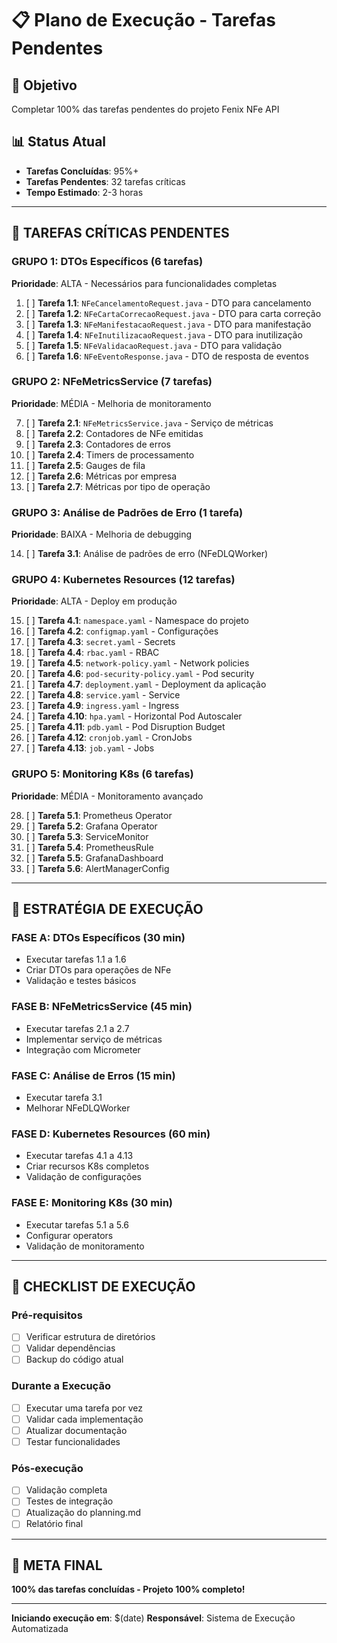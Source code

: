 # 📋 Plano de Execução - Tarefas Pendentes

## 🎯 Objetivo
Completar 100% das tarefas pendentes do projeto Fenix NFe API

## 📊 Status Atual
- **Tarefas Concluídas**: 95%+
- **Tarefas Pendentes**: 32 tarefas críticas
- **Tempo Estimado**: 2-3 horas

---

## 🔴 TAREFAS CRÍTICAS PENDENTES

### **GRUPO 1: DTOs Específicos (6 tarefas)**
**Prioridade**: ALTA - Necessários para funcionalidades completas

1. [ ] **Tarefa 1.1**: `NFeCancelamentoRequest.java` - DTO para cancelamento
2. [ ] **Tarefa 1.2**: `NFeCartaCorrecaoRequest.java` - DTO para carta correção  
3. [ ] **Tarefa 1.3**: `NFeManifestacaoRequest.java` - DTO para manifestação
4. [ ] **Tarefa 1.4**: `NFeInutilizacaoRequest.java` - DTO para inutilização
5. [ ] **Tarefa 1.5**: `NFeValidacaoRequest.java` - DTO para validação
6. [ ] **Tarefa 1.6**: `NFeEventoResponse.java` - DTO de resposta de eventos

### **GRUPO 2: NFeMetricsService (7 tarefas)**
**Prioridade**: MÉDIA - Melhoria de monitoramento

7. [ ] **Tarefa 2.1**: `NFeMetricsService.java` - Serviço de métricas
8. [ ] **Tarefa 2.2**: Contadores de NFe emitidas
9. [ ] **Tarefa 2.3**: Contadores de erros
10. [ ] **Tarefa 2.4**: Timers de processamento
11. [ ] **Tarefa 2.5**: Gauges de fila
12. [ ] **Tarefa 2.6**: Métricas por empresa
13. [ ] **Tarefa 2.7**: Métricas por tipo de operação

### **GRUPO 3: Análise de Padrões de Erro (1 tarefa)**
**Prioridade**: BAIXA - Melhoria de debugging

14. [ ] **Tarefa 3.1**: Análise de padrões de erro (NFeDLQWorker)

### **GRUPO 4: Kubernetes Resources (12 tarefas)**
**Prioridade**: ALTA - Deploy em produção

15. [ ] **Tarefa 4.1**: `namespace.yaml` - Namespace do projeto
16. [ ] **Tarefa 4.2**: `configmap.yaml` - Configurações
17. [ ] **Tarefa 4.3**: `secret.yaml` - Secrets
18. [ ] **Tarefa 4.4**: `rbac.yaml` - RBAC
19. [ ] **Tarefa 4.5**: `network-policy.yaml` - Network policies
20. [ ] **Tarefa 4.6**: `pod-security-policy.yaml` - Pod security
21. [ ] **Tarefa 4.7**: `deployment.yaml` - Deployment da aplicação
22. [ ] **Tarefa 4.8**: `service.yaml` - Service
23. [ ] **Tarefa 4.9**: `ingress.yaml` - Ingress
24. [ ] **Tarefa 4.10**: `hpa.yaml` - Horizontal Pod Autoscaler
25. [ ] **Tarefa 4.11**: `pdb.yaml` - Pod Disruption Budget
26. [ ] **Tarefa 4.12**: `cronjob.yaml` - CronJobs
27. [ ] **Tarefa 4.13**: `job.yaml` - Jobs

### **GRUPO 5: Monitoring K8s (6 tarefas)**
**Prioridade**: MÉDIA - Monitoramento avançado

28. [ ] **Tarefa 5.1**: Prometheus Operator
29. [ ] **Tarefa 5.2**: Grafana Operator
30. [ ] **Tarefa 5.3**: ServiceMonitor
31. [ ] **Tarefa 5.4**: PrometheusRule
32. [ ] **Tarefa 5.5**: GrafanaDashboard
33. [ ] **Tarefa 5.6**: AlertManagerConfig

---

## 🚀 ESTRATÉGIA DE EXECUÇÃO

### **FASE A: DTOs Específicos (30 min)**
- Executar tarefas 1.1 a 1.6
- Criar DTOs para operações de NFe
- Validação e testes básicos

### **FASE B: NFeMetricsService (45 min)**
- Executar tarefas 2.1 a 2.7
- Implementar serviço de métricas
- Integração com Micrometer

### **FASE C: Análise de Erros (15 min)**
- Executar tarefa 3.1
- Melhorar NFeDLQWorker

### **FASE D: Kubernetes Resources (60 min)**
- Executar tarefas 4.1 a 4.13
- Criar recursos K8s completos
- Validação de configurações

### **FASE E: Monitoring K8s (30 min)**
- Executar tarefas 5.1 a 5.6
- Configurar operators
- Validação de monitoramento

---

## 📝 CHECKLIST DE EXECUÇÃO

### **Pré-requisitos**
- [ ] Verificar estrutura de diretórios
- [ ] Validar dependências
- [ ] Backup do código atual

### **Durante a Execução**
- [ ] Executar uma tarefa por vez
- [ ] Validar cada implementação
- [ ] Atualizar documentação
- [ ] Testar funcionalidades

### **Pós-execução**
- [ ] Validação completa
- [ ] Testes de integração
- [ ] Atualização do planning.md
- [ ] Relatório final

---

## 🎯 META FINAL
**100% das tarefas concluídas - Projeto 100% completo!**

---

**Iniciando execução em**: $(date)
**Responsável**: Sistema de Execução Automatizada
